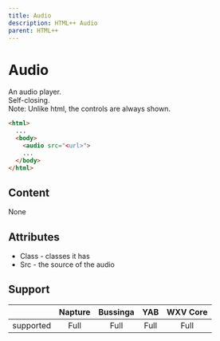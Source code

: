 ```yaml
---
title: Audio
description: HTML++ Audio
parent: HTML++
---
```

# Audio

An audio player.\
Self-closing.\
Note: Unlike html, the controls are always shown.

```html
<html>
  ...
  <body>
    <audio src="<url>">
    ...
  </body>
</html>
```

## Content

None

## Attributes

- Class - classes it has
- Src - the source of the audio

## Support

|           | Napture | Bussinga | YAB  | WXV Core |
| --------- | :-----: | :------: | :--: | :------: |
| supported | Full    | Full     | Full | Full     |
